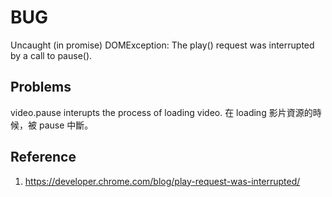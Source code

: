 # BUG
Uncaught (in promise) DOMException: The play() request was interrupted by a call to pause().
## Problems
video.pause interupts the process of loading video.
在 loading 影片資源的時候，被 pause 中斷。
## Reference
1. https://developer.chrome.com/blog/play-request-was-interrupted/



